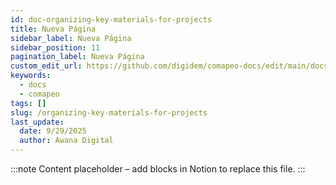 ```yaml
---
id: doc-organizing-key-materials-for-projects
title: Nueva Página
sidebar_label: Nueva Página
sidebar_position: 11
pagination_label: Nueva Página
custom_edit_url: https://github.com/digidem/comapeo-docs/edit/main/docs/customizing-comapeo/organizing-key-materials-for-projects.md
keywords:
  - docs
  - comapeo
tags: []
slug: /organizing-key-materials-for-projects
last_update:
  date: 9/29/2025
  author: Awana Digital
---
```


<!-- Placeholder content generated automatically because the Notion page is missing a Website Block. -->

:::note
Content placeholder – add blocks in Notion to replace this file.
:::
